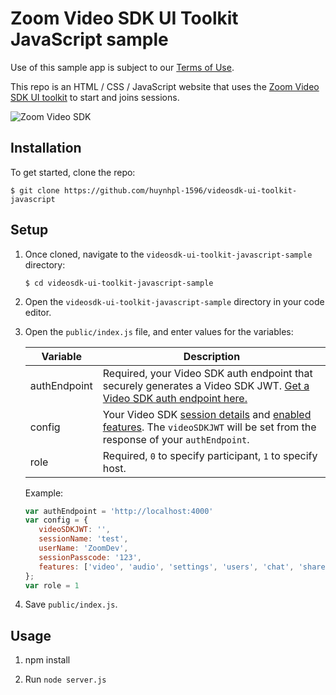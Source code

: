 # Zoom Video SDK UI Toolkit JavaScript sample

Use of this sample app is subject to our [Terms of Use](https://explore.zoom.us/en/video-sdk-terms/).

This repo is an HTML / CSS / JavaScript website that uses the [Zoom Video SDK UI toolkit](https://developers.zoom.us/docs/video-sdk/web/) to start and joins sessions.

![Zoom Video SDK](https://raw.githubusercontent.com/zoom/videosdk-ui-toolkit-web/HEAD/ui-toolkit%E2%80%93gallery-view.png)

## Installation

To get started, clone the repo:

`$ git clone https://github.com/huynhpl-1596/videosdk-ui-toolkit-javascript`

## Setup

1. Once cloned, navigate to the `videosdk-ui-toolkit-javascript-sample` directory:

   `$ cd videosdk-ui-toolkit-javascript-sample`

1. Open the `videosdk-ui-toolkit-javascript-sample` directory in your code editor.

1. Open the `public/index.js` file, and enter values for the variables:

   | Variable                   | Description |
   | -----------------------|-------------|
   | authEndpoint          | Required, your Video SDK auth endpoint that securely generates a Video SDK JWT. [Get a Video SDK auth endpoint here.](https://github.com/zoom/videosdk-auth-endpoint-sample) |
   | config | Your Video SDK [session details](https://developers.zoom.us/docs/video-sdk/web/ui-toolkit/#join-session) and [enabled features](https://developers.zoom.us/docs/video-sdk/web/ui-toolkit/#supported-features). The `videoSDKJWT` will be set from the response of your `authEndpoint`. |
   | role | Required, `0` to specify participant, `1` to specify host. |

   Example:

   ```js
   var authEndpoint = 'http://localhost:4000'
   var config = {
      videoSDKJWT: '',
      sessionName: 'test',
      userName: 'ZoomDev',
      sessionPasscode: '123',
      features: ['video', 'audio', 'settings', 'users', 'chat', 'share']
   };
   var role = 1
   ```

1. Save `public/index.js`.

## Usage

1. npm install

2. Run `node server.js`
